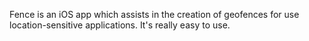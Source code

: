  Fence is an iOS app which assists in the creation of geofences for use location-sensitive applications. It's really easy to use.

